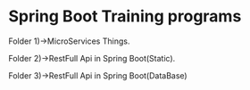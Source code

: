 # Spring Boot Training programs

Folder 1)->MicroServices Things.

Folder 2)->RestFull Api in Spring Boot(Static).

Folder 3)->RestFull Api in Spring Boot(DataBase)
